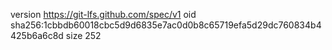 version https://git-lfs.github.com/spec/v1
oid sha256:1cbbdb60018cbc5d9d6835e7ac0d0b8c65719efa5d29dc760834b4425b6a6c8d
size 252
